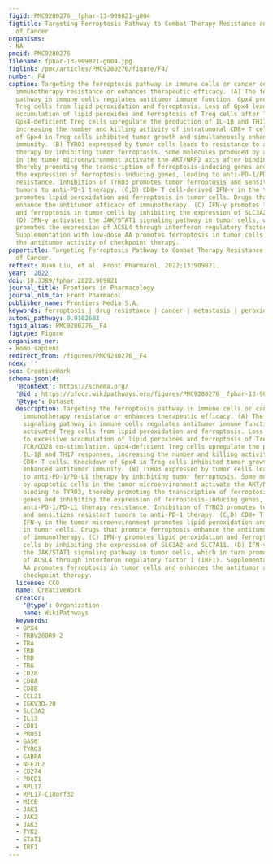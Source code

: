 ```yaml
---
figid: PMC9280276__fphar-13-909821-g004
figtitle: Targeting Ferroptosis Pathway to Combat Therapy Resistance and Metastasis
  of Cancer
organisms:
- NA
pmcid: PMC9280276
filename: fphar-13-909821-g004.jpg
figlink: /pmc/articles/PMC9280276/figure/F4/
number: F4
caption: Targeting the ferroptosis pathway in immune cells or cancer cells reverses
  immunotherapy resistance or enhances therapeutic efficacy. (A) The ferroptosis signaling
  pathway in immune cells regulates antitumor immune function. Gpx4 protects activated
  Treg cells from lipid peroxidation and ferroptosis. Loss of Gpx4 leads to excessive
  accumulation of lipid peroxides and ferroptosis of Treg cells after TCR/CD28 co-stimulation.
  Gpx4-deficient Treg cells upregulate the production of IL-1β and TH17 responses,
  increasing the number and killing activity of intratumoral CD8+ T cells. Knockdown
  of Gpx4 in Treg cells inhibited tumor growth and simultaneously enhanced antitumor
  immunity. (B) TYRO3 expressed by tumor cells leads to resistance to anti-PD-1/PD-L1
  therapy by inhibiting tumor ferroptosis. Some molecules produced by apoptotic cells
  in the tumor microenvironment activate the AKT/NRF2 axis after binding to TYRO3,
  thereby promoting the transcription of ferroptosis-inducing genes and inhibiting
  the expression of ferroptosis-inducing genes, leading to anti-PD-1/PD-L1 therapy
  resistance. Inhibition of TYRO3 promotes tumor ferroptosis and sensitizes resistant
  tumors to anti-PD-1 therapy. (C,D) CD8+ T cell-derived IFN-γ in the tumor microenvironment
  promotes lipid peroxidation and ferroptosis in tumor cells. Drugs that promote ferroptosis
  enhance the antitumor efficacy of immunotherapy. (C) IFN-γ promotes lipid peroxidation
  and ferroptosis in tumor cells by inhibiting the expression of SLC3A2 and SLC7A11.
  (D) IFN-γ activates the JAK/STAT1 signaling pathway in tumor cells, which in turn
  promotes the expression of ACSL4 through interferon regulatory factor 1 (IRF1).
  Supplementation with low-dose AA promotes ferroptosis in tumor cells and enhances
  the antitumor activity of checkpoint therapy.
papertitle: Targeting Ferroptosis Pathway to Combat Therapy Resistance and Metastasis
  of Cancer.
reftext: Xuan Liu, et al. Front Pharmacol. 2022;13:909821.
year: '2022'
doi: 10.3389/fphar.2022.909821
journal_title: Frontiers in Pharmacology
journal_nlm_ta: Front Pharmacol
publisher_name: Frontiers Media S.A.
keywords: ferroptosis | drug resistance | cancer | metastasis | peroxidation
automl_pathway: 0.9102603
figid_alias: PMC9280276__F4
figtype: Figure
organisms_ner:
- Homo sapiens
redirect_from: /figures/PMC9280276__F4
ndex: ''
seo: CreativeWork
schema-jsonld:
  '@context': https://schema.org/
  '@id': https://pfocr.wikipathways.org/figures/PMC9280276__fphar-13-909821-g004.html
  '@type': Dataset
  description: Targeting the ferroptosis pathway in immune cells or cancer cells reverses
    immunotherapy resistance or enhances therapeutic efficacy. (A) The ferroptosis
    signaling pathway in immune cells regulates antitumor immune function. Gpx4 protects
    activated Treg cells from lipid peroxidation and ferroptosis. Loss of Gpx4 leads
    to excessive accumulation of lipid peroxides and ferroptosis of Treg cells after
    TCR/CD28 co-stimulation. Gpx4-deficient Treg cells upregulate the production of
    IL-1β and TH17 responses, increasing the number and killing activity of intratumoral
    CD8+ T cells. Knockdown of Gpx4 in Treg cells inhibited tumor growth and simultaneously
    enhanced antitumor immunity. (B) TYRO3 expressed by tumor cells leads to resistance
    to anti-PD-1/PD-L1 therapy by inhibiting tumor ferroptosis. Some molecules produced
    by apoptotic cells in the tumor microenvironment activate the AKT/NRF2 axis after
    binding to TYRO3, thereby promoting the transcription of ferroptosis-inducing
    genes and inhibiting the expression of ferroptosis-inducing genes, leading to
    anti-PD-1/PD-L1 therapy resistance. Inhibition of TYRO3 promotes tumor ferroptosis
    and sensitizes resistant tumors to anti-PD-1 therapy. (C,D) CD8+ T cell-derived
    IFN-γ in the tumor microenvironment promotes lipid peroxidation and ferroptosis
    in tumor cells. Drugs that promote ferroptosis enhance the antitumor efficacy
    of immunotherapy. (C) IFN-γ promotes lipid peroxidation and ferroptosis in tumor
    cells by inhibiting the expression of SLC3A2 and SLC7A11. (D) IFN-γ activates
    the JAK/STAT1 signaling pathway in tumor cells, which in turn promotes the expression
    of ACSL4 through interferon regulatory factor 1 (IRF1). Supplementation with low-dose
    AA promotes ferroptosis in tumor cells and enhances the antitumor activity of
    checkpoint therapy.
  license: CC0
  name: CreativeWork
  creator:
    '@type': Organization
    name: WikiPathways
  keywords:
  - GPX4
  - TRBV20OR9-2
  - TRA
  - TRB
  - TRD
  - TRG
  - CD28
  - CD8A
  - CD8B
  - CCL21
  - IGKV3D-20
  - SLC3A2
  - IL13
  - CD81
  - PROS1
  - GAS6
  - TYRO3
  - GABPA
  - NFE2L2
  - CD274
  - PDCD1
  - RPL17
  - RPL17-C18orf32
  - MICE
  - JAK1
  - JAK2
  - JAK3
  - TYK2
  - STAT1
  - IRF1
---
```


